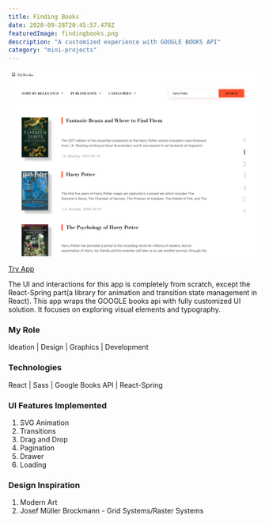 ```yaml
---
title: Finding Books
date: 2020-09-28T20:45:57.478Z
featuredImage: findingbooks.png
description: "A customized experience with GOOGLE BOOKS API"
category: "mini-projects"
---
```

![Find_books](findingbooks.png)

[Try App](https://finding-books.vercel.app/)

The UI and interactions for this app is completely from scratch, except the React-Spring
part(a library for animation and transition state management in React). This app wraps the GOOGLE books api with fully customized UI solution.
It focuses on exploring visual elements and typography.

### My Role 
Ideation | Design | Graphics | Development 

### Technologies 
React | Sass | Google Books API | React-Spring


### UI Features Implemented
1. SVG Animation 
2. Transitions 
3. Drag and Drop 
4. Pagination 
5. Drawer
6. Loading 

### Design Inspiration 
1. Modern Art 
2. Josef Müller Brockmann - Grid Systems/Raster Systems



